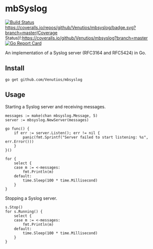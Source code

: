 mbSyslog
========
[![Build Status](https://travis-ci.com/Venutios/mbsyslog.svg?branch=master)](https://travis-ci.com/Venutios/mbsyslog)
https://coveralls.io/repos/github/Venutios/mbsyslog/badge.svg?branch=master(Coverage Status)!:https://coveralls.io/github/Venutios/mbsyslog?branch=master
[![Go Report Card](https://goreportcard.com/badge/github.com/Venutios/mbsyslog)](https://goreportcard.com/report/github.com/Venutios/mbsyslog)

An implementation of a Syslog server (RFC3164 and RFC5424) in Go.

## Install
```go get github.com/Venutios/mbsyslog```

## Usage
Starting a Syslog server and receiving messages.
```
messages := make(chan mbsyslog.Message, 5)
server := mbsyslog.NewServer(messages)

go func() {
	if err := server.Listen(); err != nil {
		panic(fmt.Sprintf("Server failed to start listening: %s", err.Error()))
	}
}()

for {
	select {
	case m := <-messages:
		fmt.Println(m)
	default:
		time.Sleep(100 * time.Millisecond)
	}
}
```

Stopping a Syslog server.
```
s.Stop()
for s.Running() {
    select {
    case m := <-messages:
        fmt.Println(m)
    default:
        time.Sleep(100 * time.Millisecond)
    }
}
```
